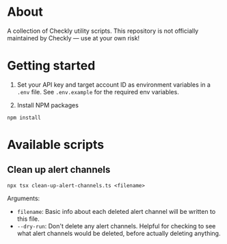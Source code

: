 # About
A collection of Checkly utility scripts. This repository is not officially maintained by Checkly — use at your own risk!

# Getting started
1. Set your API key and target account ID as environment variables in a `.env` file. See `.env.example` for the required env variables.

2. Install NPM packages

```
npm install
```

# Available scripts

## Clean up alert channels
```
npx tsx clean-up-alert-channels.ts <filename>
```
Arguments:
- `filename`: Basic info about each deleted alert channel will be written to this file.
- `--dry-run`: Don't delete any alert channels. Helpful for checking to see what alert channels would be deleted, before actually deleting anything.
